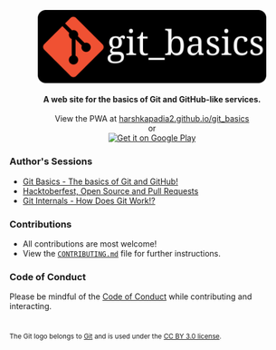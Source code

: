 <p align="center">
	<img src="./src/static/img/git_basics_logo.svg" alt="git_basics" width="80%" />
	<br />
	<br />
	<b>A web site for the basics of Git and GitHub-like services.</b>
	<br />
	<br />
	View the PWA at <a href="https://harshkapadia2.github.io/git_basics">harshkapadia2.github.io/git_basics</a>
	<br />
	or
	<br />
	<a href="https://play.google.com/store/apps/details?id=com.harsh_kapadia.git_basics">
		<img alt="Get it on Google Play" src="https://play.google.com/intl/en_us/badges/static/images/badges/en_badge_web_generic.png" width="20%" />
	</a>
</p>

### Author's Sessions

-   [Git Basics - The basics of Git and GitHub!](https://www.youtube.com/watch?v=HF12-91iazM)
-   [Hacktoberfest, Open Source and Pull Requests](https://www.youtube.com/watch?v=uJdFNksgKJA)
-   [Git Internals - How Does Git Work!?](https://www.youtube.com/watch?v=cwnj8N8t46s)

### Contributions

-   All contributions are most welcome!
-   View the [`CONTRIBUTING.md`](CONTRIBUTING.md) file for further instructions.

### Code of Conduct

Please be mindful of the [Code of Conduct](CODE_OF_CONDUCT.md) while contributing and interacting.

<br />

<sub>
	The Git logo belongs to <a href="https://www.git-scm.com">Git</a> and is used under the <a href="https://creativecommons.org/licenses/by/3.0/deed.en">CC BY 3.0 license</a>.
</sub>
